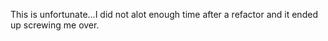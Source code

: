 This is unfortunate...I did not alot enough time after a refactor and it ended up screwing me over.  